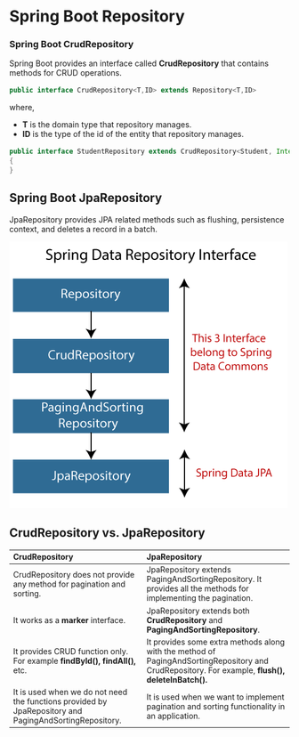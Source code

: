 # Spring Boot Repository

### Spring Boot CrudRepository

 Spring Boot provides an interface called **CrudRepository** that contains methods for CRUD operations. 

```java
public interface CrudRepository<T,ID> extends Repository<T,ID> 
```

where,

* **T** is the domain type that repository manages.
* **ID** is the type of the id of the entity that repository manages.

```java
public interface StudentRepository extends CrudRepository<Student, Integer>  
{  
} 
```

## Spring Boot JpaRepository

JpaRepository provides JPA related methods such as flushing, persistence context, and deletes a record in a batch.

![](../../../../.gitbook/assets/image%20%289%29.png)

## CrudRepository vs. JpaRepository

| CrudRepository | JpaRepository |
| :--- | :--- |
| CrudRepository does not provide any method for pagination and sorting. | JpaRepository extends PagingAndSortingRepository. It provides all the methods for implementing the pagination. |
| It works as a **marker** interface. | JpaRepository extends both **CrudRepository** and **PagingAndSortingRepository**. |
| It provides CRUD function only. For example **findById\(\), findAll\(\),** etc. | It provides some extra methods along with the method of PagingAndSortingRepository and CrudRepository. For example, **flush\(\), deleteInBatch\(\).** |
| It is used when we do not need the functions provided by JpaRepository and PagingAndSortingRepository. | It is used when we want to implement pagination and sorting functionality in an application. |



